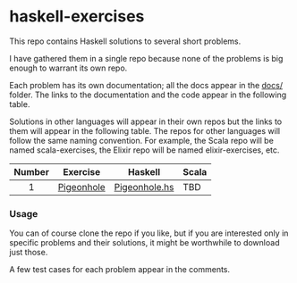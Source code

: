 # haskell-exercises
This repo contains Haskell solutions to several short problems.

I have gathered them in a single repo because none of the problems is big enough to warrant its own repo.

Each problem has its own documentation; all the docs appear in the [docs/](docs) folder. The links to the documentation and the code appear in the following table.

Solutions in other languages will appear in their own repos but the links to them will appear in the following table. The repos for other languages will follow the same naming convention. For example, the Scala repo will be named scala-exercises, the Elixir repo will be named elixir-exercises, etc. 

| Number | Exercise | Haskell | Scala |
|:---:|---|---|---|
| 1 | [Pigeonhole](docs/pigeonhole.md) | [Pigeonhole.hs](pigeonhole.hs) | TBD |

### Usage

You can of course clone the repo if you like, but if you are interested only in specific problems and their solutions, it might be worthwhile to download just those.

A few test cases for each problem appear in the comments.
